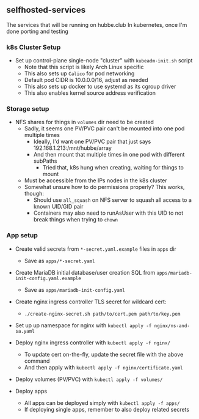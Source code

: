 ## selfhosted-services
The services that will be running on hubbe.club
In kubernetes, once I'm done porting and testing

### k8s Cluster Setup
- Set up control-plane single-node "cluster" with `kubeadm-init.sh` script
    - Note that this script is likely Arch Linux specific
    - This also sets up `Calico` for pod networking
    - Default pod CIDR is 10.0.0.0/16, adjust as needed
    - This also sets up docker to use systemd as its cgroup driver
    - This also enables kernel source address verification

### Storage setup
- NFS shares for things in `volumes` dir need to be created
    - Sadly, it seems one PV/PVC pair can't be mounted into one pod multiple times
        - Ideally, I'd want one PV/PVC pair that just says 192.168.1.213:/mnt/hubbe/array
        - And then mount that multiple times in one pod with different subPaths
            - Tried that, k8s hung when creating, waiting for things to mount
    - Must be accessible from the IPs nodes in the k8s cluster
    - Somewhat unsure how to do permissions properly? This works, though:
        - Should use `all_squash` on NFS server to squash all access to a known UID/GID pair
        - Containers may also need to runAsUser with this UID to not break things when trying to `chown`

### App setup
- Create valid secrets from `*-secret.yaml.example` files in `apps` dir
    - Save as `apps/*-secret.yaml`
- Create MariaDB initial database/user creation SQL from `apps/mariadb-init-config.yaml.example`
    - Save as `apps/mariadb-init-config.yaml`

- Create nginx ingress controller TLS secret for wildcard cert:
    - `./create-nginx-secret.sh path/to/cert.pem path/to/key.pem`
- Set up up namespace for nginx with `kubectl apply -f nginx/ns-and-sa.yaml`
- Deploy nginx ingress controller with `kubectl apply -f nginx/`
    - To update cert on-the-fly, update the secret file with the above command
    - And then apply with `kubectl apply -f nginx/certificate.yaml`

- Deploy volumes (PV/PVC) with `kubectl apply -f volumes/`
- Deploy apps
    - All apps can be deployed simply with `kubectl apply -f apps/`
    - If deploying single apps, remember to also deploy related secrets
